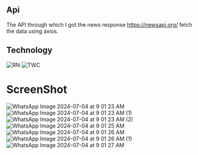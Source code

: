 ## Api 
The API through which I got the news response https://newsapi.org/ 
fetch the data using axios.
## Technology
![RN](https://github.com/toufik0009/NewsIn/assets/128703689/5a6c81c9-1dcc-4a0d-b9e8-2fd11eed9bfd)
![TWC](https://github.com/toufik0009/NewsIn/assets/128703689/347f654c-0b6a-42cf-8620-ea5099e31332)
# ScreenShot
![WhatsApp Image 2024-07-04 at 9 01 23 AM](https://github.com/toufik0009/NewsIn/assets/128703689/573c21ff-eec6-4292-b63a-6f5becbb6ee1)
![WhatsApp Image 2024-07-04 at 9 01 23 AM (1)](https://github.com/toufik0009/NewsIn/assets/128703689/80bb61a4-7b89-4833-9909-6fb281210668)
![WhatsApp Image 2024-07-04 at 9 01 23 AM (2)](https://github.com/toufik0009/NewsIn/assets/128703689/c8266cdc-54f0-407f-a52f-b1e3a1db5017)
![WhatsApp Image 2024-07-04 at 9 01 25 AM](https://github.com/toufik0009/NewsIn/assets/128703689/955282d5-49ef-448e-b290-58fe7e720d8c)
![WhatsApp Image 2024-07-04 at 9 01 26 AM](https://github.com/toufik0009/NewsIn/assets/128703689/f6216824-be34-47db-80c1-fa96f77c5e69)
![WhatsApp Image 2024-07-04 at 9 01 26 AM (1)](https://github.com/toufik0009/NewsIn/assets/128703689/f3788f6e-3900-4ebf-8a05-69a3224813fe)
![WhatsApp Image 2024-07-04 at 9 01 27 AM](https://github.com/toufik0009/NewsIn/assets/128703689/ea9c4904-4427-4597-9e6e-3953edb689bb)

